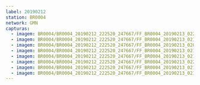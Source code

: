```yaml
---
label: 20190212
station: BR0004
network: GMN
capturas:
  - imagem: BR0004/BR0004_20190212_222520_247667/FF_BR0004_20190213_022011_968_0279552.fits_maxpixel.jpg
  - imagem: BR0004/BR0004_20190212_222520_247667/FF_BR0004_20190213_021933_524_0278784.fits_maxpixel.jpg
  - imagem: BR0004/BR0004_20190212_222520_247667/FF_BR0004_20190213_020852_630_0265984.fits_maxpixel.jpg
  - imagem: BR0004/BR0004_20190212_222520_247667/FF_BR0004_20190213_021920_634_0278528.fits_maxpixel.jpg
  - imagem: BR0004/BR0004_20190212_222520_247667/FF_BR0004_20190213_021946_336_0279040.fits_maxpixel.jpg
  - imagem: BR0004/BR0004_20190212_222520_247667/FF_BR0004_20190213_022128_817_0281088.fits_maxpixel.jpg
  - imagem: BR0004/BR0004_20190212_222520_247667/FF_BR0004_20190213_021646_893_0275456.fits_maxpixel.jpg
  - imagem: BR0004/BR0004_20190212_222520_247667/FF_BR0004_20190213_021959_142_0279296.fits_maxpixel.jpg
---
```


